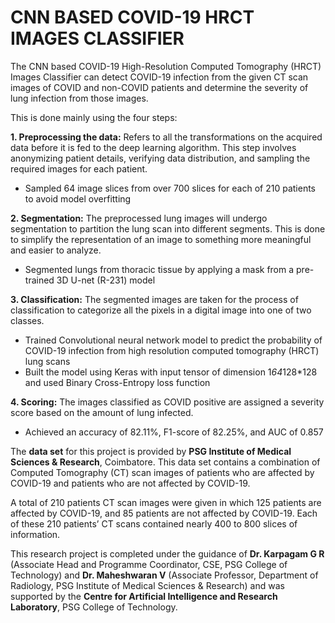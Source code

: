 # CNN BASED COVID-19 HRCT IMAGES CLASSIFIER

The CNN based COVID-19 High-Resolution Computed Tomography (HRCT) Images Classifier can detect COVID-19 infection from the given CT scan images of COVID and non-COVID patients and determine the severity of lung infection from those images. 

This is done mainly using the four steps:

**1. Preprocessing the data:** Refers to all the transformations on the acquired data before it 
is fed to the deep learning algorithm. This step involves anonymizing patient details, 
verifying data distribution, and sampling the required images for each patient. <br>
* Sampled 64 image slices from over 700 slices for each of 210 patients to avoid model overfitting

**2. Segmentation:** The preprocessed lung images will undergo segmentation to partition the 
lung scan into different segments. This is done to simplify the representation of an image to 
something more meaningful and easier to analyze. <br>
* Segmented lungs from thoracic tissue by applying a mask from a pre-trained 3D U-net (R-231) model

**3. Classification:** The segmented images are taken for the process of classification to 
categorize all the pixels in a digital image into one of two classes. <br>
* Trained Convolutional neural network model to predict the probability of COVID-19 infection from high resolution computed tomography (HRCT) lung scans <br>
* Built the model using Keras with input tensor of dimension 1*64*128*128 and used Binary Cross-Entropy loss function

**4. Scoring:** The images classified as COVID positive are assigned a severity score based 
on the amount of lung infected. <br>
* Achieved an accuracy of 82.11%, F1-score of 82.25%, and AUC of 0.857

The **data set** for this project is provided by **PSG Institute of Medical Sciences & Research**, 
Coimbatore. This data set contains a combination of Computed Tomography (CT) scan 
images of patients who are affected by COVID-19 and patients who are not affected by 
COVID-19. 

A total of 210 patients CT scan images were given in which 125 patients are affected by 
COVID-19, and 85 patients are not affected by COVID-19. 
Each of these 210 patients’ CT scans contained nearly 400 to 800 slices of information. 

This research project is completed under the guidance of  **Dr. Karpagam G R** (Associate Head and Programme 
Coordinator, CSE, PSG College of Technology) and **Dr. Maheshwaran V** (Associate Professor, Department of 
Radiology, PSG Institute of Medical Sciences & Research) and was supported by the **Centre for Artificial Intelligence and Research Laboratory**, PSG
College of Technology. 
